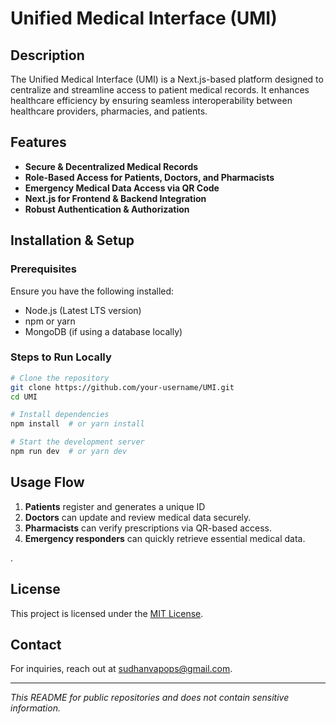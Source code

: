 # Unified Medical Interface (UMI)

## Description

The Unified Medical Interface (UMI) is a Next.js-based platform designed to centralize and streamline access to patient medical records. It enhances healthcare efficiency by ensuring seamless interoperability between healthcare providers, pharmacies, and patients.

## Features

- **Secure & Decentralized Medical Records**
- **Role-Based Access for Patients, Doctors, and Pharmacists**
- **Emergency Medical Data Access via QR Code**
- **Next.js for Frontend & Backend Integration**
- **Robust Authentication & Authorization**

## Installation & Setup

### Prerequisites
Ensure you have the following installed:
- Node.js (Latest LTS version)
- npm or yarn
- MongoDB (if using a database locally)

### Steps to Run Locally
```bash
# Clone the repository
git clone https://github.com/your-username/UMI.git
cd UMI

# Install dependencies
npm install  # or yarn install

# Start the development server
npm run dev  # or yarn dev
```


## Usage Flow
1. **Patients** register and generates a unique ID
2. **Doctors** can update and review medical data securely.
3. **Pharmacists** can verify prescriptions via QR-based access.
4. **Emergency responders** can quickly retrieve essential medical data.

.

## License
This project is licensed under the [MIT License](LICENSE).

## Contact
For inquiries, reach out at [sudhanvapops@gmail.com](mailto:your.email@example.com).

---

*This README for public repositories and does not contain sensitive information.*
 
